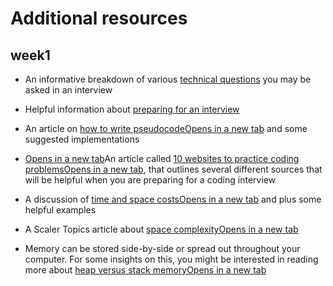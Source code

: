 # Additional resources

## week1

-   An informative breakdown of various [technical questions](https://www.indeed.com/career-advice/interviewing/common-technical-interview-questions-and-answers) you may be asked in an interview
    
-   Helpful information about [preparing for an interview](https://www.experis.com/en/insights/articles/2021/05/25/20-tips-for-great-job-interviews)


-    An article on [how to write pseudocodeOpens in a new tab](https://www.interviewkickstart.com/learn/how-to-write-pseudocode) and some suggested implementations
    
-    [Opens in a new tab](https://www.zdnet.com/education/computers-tech/practice-coding-problems/)An article called [10 websites to practice coding problemsOpens in a new tab](https://www.zdnet.com/education/computers-tech/practice-coding-problems/), that outlines several different sources that will be helpful when you are preparing for a coding interview


-   A discussion of [time and space costsOpens in a new tab](https://www.cs.utexas.edu/users/djimenez/utsa/cs1723/lecture2.html) and plus some helpful examples
    
-   A Scaler Topics article about [space complexityOpens in a new tab](https://www.scaler.com/topics/data-structures/space-complexity-in-data-structure/)
    
-   Memory can be stored side-by-side or spread out throughout your computer. For some insights on this, you might be interested in reading more about [heap versus stack memoryOpens in a new tab](https://courses.engr.illinois.edu/cs225/fa2022/resources/stack-heap/)
    
